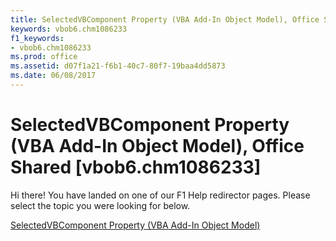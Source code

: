 ```yaml
---
title: SelectedVBComponent Property (VBA Add-In Object Model), Office Shared [vbob6.chm1086233]
keywords: vbob6.chm1086233
f1_keywords:
- vbob6.chm1086233
ms.prod: office
ms.assetid: d07f1a21-f6b1-40c7-80f7-19baa4dd5873
ms.date: 06/08/2017
---
```



# SelectedVBComponent Property (VBA Add-In Object Model), Office Shared [vbob6.chm1086233]

Hi there! You have landed on one of our F1 Help redirector pages. Please select the topic you were looking for below.

[SelectedVBComponent Property (VBA Add-In Object Model)](http://msdn.microsoft.com/library/43f5d276-1bcb-8177-9ab0-dc40affdc61f%28Office.15%29.aspx)

